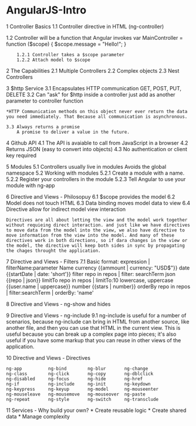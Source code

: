 # AngularJS-Intro

1 Controller Basics
	1.1 Controller directive in HTML (ng-controller) 
		<div ng-app>
			<div ng-controller="MainController">
			</div>
		</div>
	1.2 Controller will be a function that Angular invokes
		var MainController = function ($scope) {
			$scope.message = "Hello!";
		}

		1.2.1 Controller takes a $scope parameter
		1.2.2 Attach model to $scope

2 The Capabilities
	2.1 Multiple Controllers
	2.2 Complex objects
	2.3 Nest Controllers

3 $http Service
	3.1 Encapsulates HTTP communication
		GET, POST, PUT, DELETE
	3.2 Can "ask" for $http inside a controller
		just add as another parameter to controller function
	
	*HTTP Communication methods on this object never ever return the data you need immediately. That Because all communication is asynchronous.

	3.3 Always returns a promise
		A promise to deliver a value in the future.

4 Github API
	4.1 The API is avaiable to call from JavaScript in a browser
	4.2 Returns JSON (easy to convert into objects)
	4.3 No authentication or client key required

5 Modules
	5.1 Controllers usually live in modules
		Avoids the global namespace
	5.2 Working with modules
		5.2.1 Create a module with a name.
		5.2.2 Register your controllers in the module
		5.2.3 Tell Angular to use your module with ng-app

6 Directive and Views - Philosopuy
	6.1 $scope provides the model
	6.2 Model does not touch HTML
	6.3 Data binding moves model data to view
	6.4 Directive allow for indirect model view interaction

	Directives are all about letting the view and the model work together without requieing direct interaction. and just like we have directives to move data from the model into the view, we also have directive to move information from the view into the model. And many of these directives work in both directions, so if dara changes in the view or the model, the directive will keep both sides in sync by propagating the chages throught the application.

7 Directive and Views - Filters
	7.1 Basic format: expression | filterName:parameter
		Name
		currency				{{ammount | currency: "USD$"}}
		date					{{startDate | date: 'short'}}
		filter 					repo in repos | filter: searchTerm
		json 					{{repo | json}}
		limitTo					repo in repos | limitTo:10
		lowercase, uppercase	{{user.name | uppercase}}
		number					{{stars | number}}
		orderBy					repo in repos | filter:searchTerm | orderBy: 'name'

8 Directive and Views - ng-show and hides

9 Directive and Views - ng-include
	9.1 ng-include is useful for a number of scenarios, because ng-include can bring in HTML from another source, like another file, and then you can use that HTML in the current view. This is useful because you can break up a complex page into pieces; it's also useful if you have some markup that you can reuse in other views of the application.

10 Directive and Views - Directives

	ng-app          ng-bind	       ng-blur       ng-change
	ng-class        ng-click       ng-copy	     ng-dblclick
	ng-disabled     ng-focus       ng-hide       ng-href
	ng-if		    ng-include     ng-init       ng-keydown
	ng-keypress     ng-keyup       ng-model      ng-mouseenter
	ng-mouseleave   ng-mousemove   ng-mouseover  ng-paste
	ng-repeat       ng-style       ng-switch     ng-transclude

11 Services - Why build your own?
	* Create reusable logic
	* Create shared data
	* Manage complexity













